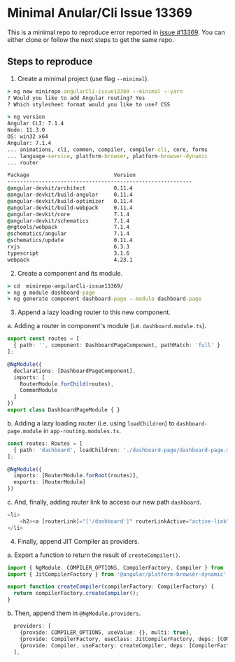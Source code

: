 # Minimal Anular/Cli Issue 13369

This is a minimal repo to reproduce error reported in [issue #13369](https://github.com/angular/angular-cli/issues/13369).
You can either clone or follow the next steps to get the same repo.

## Steps to reproduce

1. Create a minimal project (use flag `--minimal`).

```cmd
> ng new minirepo-angularCli-issue13369 --minimal --yarn
? Would you like to add Angular routing? Yes
? Which stylesheet format would you like to use? CSS

> ng version
Angular CLI: 7.1.4
Node: 11.3.0
OS: win32 x64
Angular: 7.1.4
... animations, cli, common, compiler, compiler-cli, core, forms
... language-service, platform-browser, platform-browser-dynamic
... router

Package                           Version
-----------------------------------------------------------
@angular-devkit/architect         0.11.4
@angular-devkit/build-angular     0.11.4
@angular-devkit/build-optimizer   0.11.4
@angular-devkit/build-webpack     0.11.4
@angular-devkit/core              7.1.4
@angular-devkit/schematics        7.1.4
@ngtools/webpack                  7.1.4
@schematics/angular               7.1.4
@schematics/update                0.11.4
rxjs                              6.3.3
typescript                        3.1.6
webpack                           4.23.1

```

2. Create a component and its module.

```cmd
> cd  minirepo-angularCli-issue13369/
> ng g module dashboard-page
> ng generate component dashboard-page --module dashboard-page
```

3. Append a lazy loading router to this new component.

  a. Adding a router in component's module (i.e. `dashboard.module.ts`).

```typescript
export const routes = [
  { path: '', component: DashboardPageComponent, pathMatch: 'full' }
];

@NgModule({
  declarations: [DashboardPageComponent],
  imports: [
    RouterModule.forChild(routes),
    CommonModule
  ]
})
export class DashboardPageModule { }
```

  b. Adding a lazy loading router (i.e. using `loadChildren`) to `dashboard-page.module` in `app-routing.modules.ts`.

```typescript
const routes: Routes = [
  { path: 'dashboard', loadChildren: './dashboard-page/dashboard-page.module#DashboardPageModule' },
];

@NgModule({
  imports: [RouterModule.forRoot(routes)],
  exports: [RouterModule]
})
```

  c. And, finally, adding router link to access our new path `dashboard`.

```typescript
<li>
    <h2><a [routerLink]="['/dashboard']" routerLinkActive="active-link" >Dashboard</a></h2>
</li>
```

4. Finally, append JIT Compiler as providers.

  a. Export a function to return the result of `createCompiler()`. 

```typescript
import { NgModule, COMPILER_OPTIONS, CompilerFactory, Compiler } from '@angular/core';
import { JitCompilerFactory } from '@angular/platform-browser-dynamic';

export function createCompiler(compilerFactory: CompilerFactory) {
  return compilerFactory.createCompiler();
}

```

  b. Then, append them in `@NgModule.providers`.

```typescript
  providers: [
    {provide: COMPILER_OPTIONS, useValue: {}, multi: true},
    {provide: CompilerFactory, useClass: JitCompilerFactory, deps: [COMPILER_OPTIONS]},
    {provide: Compiler, useFactory: createCompiler, deps: [CompilerFactory]},
  ],
```